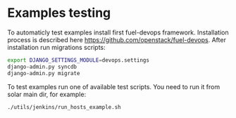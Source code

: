 Examples testing
================

To automaticly test examples install first fuel-devops framework. Installation process is described here https://github.com/openstack/fuel-devops. After installation run migrations scripts:

```bash
export DJANGO_SETTINGS_MODULE=devops.settings
django-admin.py syncdb
django-admin.py migrate
```

To test examples run one of available test scripts. You need to run it from solar main dir, for example:

```
./utils/jenkins/run_hosts_example.sh
```
